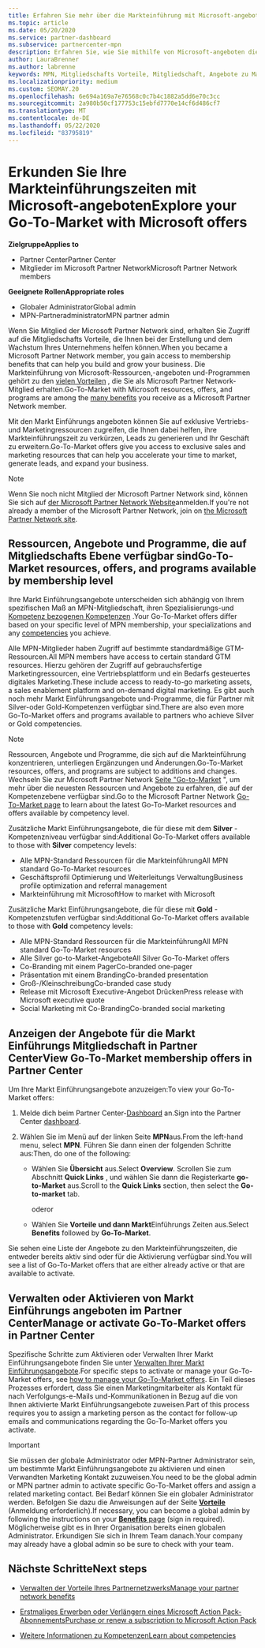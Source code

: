 ```yaml
---
title: Erfahren Sie mehr über die Markteinführung mit Microsoft-angeboten
ms.topic: article
ms.date: 05/20/2020
ms.service: partner-dashboard
ms.subservice: partnercenter-mpn
description: Erfahren Sie, wie Sie mithilfe von Microsoft-angeboten die Markteinführungszeit beschleunigen, Leads generieren und Ihr Unternehmen erweitern können.
author: LauraBrenner
ms.author: labrenne
keywords: MPN, Mitgliedschafts Vorteile, Mitgliedschaft, Angebote zu Markteinführungszeiten, Markteinführung mit Microsoft, zu Markt, Goldmitgliedschaft, Silver-Mitgliedschaft
ms.localizationpriority: medium
ms.custom: SEOMAY.20
ms.openlocfilehash: 6e694a169a7e76568c0c7b4c1882a5dd6e70c3cc
ms.sourcegitcommit: 2a980b50cf177753c15ebfd7770e14cf6d486cf7
ms.translationtype: MT
ms.contentlocale: de-DE
ms.lasthandoff: 05/22/2020
ms.locfileid: "83795819"
---
```

# <a name="explore-your-go-to-market-with-microsoft-offers"></a><span data-ttu-id="69bd6-104">Erkunden Sie Ihre Markteinführungszeiten mit Microsoft-angeboten</span><span class="sxs-lookup"><span data-stu-id="69bd6-104">Explore your Go-To-Market with Microsoft offers</span></span>

<span data-ttu-id="69bd6-105">**Zielgruppe**</span><span class="sxs-lookup"><span data-stu-id="69bd6-105">**Applies to**</span></span>

- <span data-ttu-id="69bd6-106">Partner Center</span><span class="sxs-lookup"><span data-stu-id="69bd6-106">Partner Center</span></span>
- <span data-ttu-id="69bd6-107">Mitglieder im Microsoft Partner Network</span><span class="sxs-lookup"><span data-stu-id="69bd6-107">Microsoft Partner Network members</span></span>

<span data-ttu-id="69bd6-108">**Geeignete Rollen**</span><span class="sxs-lookup"><span data-stu-id="69bd6-108">**Appropriate roles**</span></span>

- <span data-ttu-id="69bd6-109">Globaler Administrator</span><span class="sxs-lookup"><span data-stu-id="69bd6-109">Global admin</span></span>
- <span data-ttu-id="69bd6-110">MPN-Partneradministrator</span><span class="sxs-lookup"><span data-stu-id="69bd6-110">MPN partner admin</span></span>

<span data-ttu-id="69bd6-111">Wenn Sie Mitglied der Microsoft Partner Network sind, erhalten Sie Zugriff auf die Mitgliedschafts Vorteile, die Ihnen bei der Erstellung und dem Wachstum Ihres Unternehmens helfen können.</span><span class="sxs-lookup"><span data-stu-id="69bd6-111">When you became a Microsoft Partner Network member, you gain access to membership benefits that can help you build and grow your business.</span></span> <span data-ttu-id="69bd6-112">Die Markteinführung von Microsoft-Ressourcen,-angeboten und-Programmen gehört zu den [vielen Vorteilen](https://partner.microsoft.com/manage-your-partner-network-benefits) , die Sie als Microsoft Partner Network-Mitglied erhalten.</span><span class="sxs-lookup"><span data-stu-id="69bd6-112">Go-To-Market with Microsoft resources, offers, and programs are among the [many benefits](https://partner.microsoft.com/manage-your-partner-network-benefits) you receive as a Microsoft Partner Network member.</span></span>

<span data-ttu-id="69bd6-113">Mit den Markt Einführungs angeboten können Sie auf exklusive Vertriebs-und Marketingressourcen zugreifen, die Ihnen dabei helfen, ihre Markteinführungszeit zu verkürzen, Leads zu generieren und Ihr Geschäft zu erweitern.</span><span class="sxs-lookup"><span data-stu-id="69bd6-113">Go-To-Market offers give you access to exclusive sales and marketing resources that can help you accelerate your time to market, generate leads, and expand your business.</span></span>

>[!NOTE]
><span data-ttu-id="69bd6-114">Wenn Sie noch nicht Mitglied der Microsoft Partner Network sind, können Sie sich auf [der Microsoft Partner Network Website](https://partner.microsoft.com/membership)anmelden.</span><span class="sxs-lookup"><span data-stu-id="69bd6-114">If you're not already a member of the Microsoft Partner Network, join on [the Microsoft Partner Network site](https://partner.microsoft.com/membership).</span></span>

## <a name="go-to-market-resources-offers-and-programs-available-by-membership-level"></a><span data-ttu-id="69bd6-115">Ressourcen, Angebote und Programme, die auf Mitgliedschafts Ebene verfügbar sind</span><span class="sxs-lookup"><span data-stu-id="69bd6-115">Go-To-Market resources, offers, and programs available by membership level</span></span>

<span data-ttu-id="69bd6-116">Ihre Markt Einführungsangebote unterscheiden sich abhängig von Ihrem spezifischen Maß an MPN-Mitgliedschaft, ihren Spezialisierungs-und [Kompetenz bezogenen Kompetenzen](learn-about-competencies.md) .</span><span class="sxs-lookup"><span data-stu-id="69bd6-116">Your Go-To-Market offers differ based on your specific level of MPN membership, your specializations and any [competencies](learn-about-competencies.md) you achieve.</span></span>

<span data-ttu-id="69bd6-117">Alle MPN-Mitglieder haben Zugriff auf bestimmte standardmäßige GTM-Ressourcen.</span><span class="sxs-lookup"><span data-stu-id="69bd6-117">All MPN members have access to certain standard GTM resources.</span></span> <span data-ttu-id="69bd6-118">Hierzu gehören der Zugriff auf gebrauchsfertige Marketingressourcen, eine Vertriebsplattform und ein Bedarfs gesteuertes digitales Marketing.</span><span class="sxs-lookup"><span data-stu-id="69bd6-118">These include access to ready-to-go marketing assets, a sales enablement platform and on-demand digital marketing.</span></span> <span data-ttu-id="69bd6-119">Es gibt auch noch mehr Markt Einführungsangebote und-Programme, die für Partner mit Silver-oder Gold-Kompetenzen verfügbar sind.</span><span class="sxs-lookup"><span data-stu-id="69bd6-119">There are also even more Go-To-Market offers and programs available to partners who achieve Silver or Gold competencies.</span></span>

>[!NOTE]
><span data-ttu-id="69bd6-120">Ressourcen, Angebote und Programme, die sich auf die Markteinführung konzentrieren, unterliegen Ergänzungen und Änderungen.</span><span class="sxs-lookup"><span data-stu-id="69bd6-120">Go-To-Market resources, offers, and programs are subject to additions and changes.</span></span> <span data-ttu-id="69bd6-121">Wechseln Sie zur Microsoft Partner Network [Seite "Go-to-Market](https://partner.microsoft.com/membership/go-to-market) ", um mehr über die neuesten Ressourcen und Angebote zu erfahren, die auf der Kompetenzebene verfügbar sind.</span><span class="sxs-lookup"><span data-stu-id="69bd6-121">Go to the Microsoft Partner Network [Go-To-Market page](https://partner.microsoft.com/membership/go-to-market) to learn about the latest Go-To-Market resources and offers available by competency level.</span></span>

<span data-ttu-id="69bd6-122">Zusätzliche Markt Einführungsangebote, die für diese mit dem **Silver** -Kompetenzniveau verfügbar sind:</span><span class="sxs-lookup"><span data-stu-id="69bd6-122">Additional Go-To-Market offers available to those with **Silver** competency levels:</span></span>

- <span data-ttu-id="69bd6-123">Alle MPN-Standard Ressourcen für die Markteinführung</span><span class="sxs-lookup"><span data-stu-id="69bd6-123">All MPN standard Go-To-Market resources</span></span>
- <span data-ttu-id="69bd6-124">Geschäftsprofil Optimierung und Weiterleitungs Verwaltung</span><span class="sxs-lookup"><span data-stu-id="69bd6-124">Business profile optimization and referral management</span></span>
- <span data-ttu-id="69bd6-125">Markteinführung mit Microsoft</span><span class="sxs-lookup"><span data-stu-id="69bd6-125">How to market with Microsoft</span></span>

<span data-ttu-id="69bd6-126">Zusätzliche Markt Einführungsangebote, die für diese mit **Gold** -Kompetenzstufen verfügbar sind:</span><span class="sxs-lookup"><span data-stu-id="69bd6-126">Additional Go-To-Market offers available to those with **Gold** competency levels:</span></span>

- <span data-ttu-id="69bd6-127">Alle MPN-Standard Ressourcen für die Markteinführung</span><span class="sxs-lookup"><span data-stu-id="69bd6-127">All MPN standard Go-To-Market resources</span></span>
- <span data-ttu-id="69bd6-128">Alle Silver go-to-Market-Angebote</span><span class="sxs-lookup"><span data-stu-id="69bd6-128">All Silver Go-To-Market offers</span></span>
- <span data-ttu-id="69bd6-129">Co-Branding mit einem Pager</span><span class="sxs-lookup"><span data-stu-id="69bd6-129">Co-branded one-pager</span></span>
- <span data-ttu-id="69bd6-130">Präsentation mit einem Branding</span><span class="sxs-lookup"><span data-stu-id="69bd6-130">Co-branded presentation</span></span>
- <span data-ttu-id="69bd6-131">Groß-/Kleinschreibung</span><span class="sxs-lookup"><span data-stu-id="69bd6-131">Co-branded case study</span></span>
- <span data-ttu-id="69bd6-132">Release mit Microsoft Executive-Angebot Drücken</span><span class="sxs-lookup"><span data-stu-id="69bd6-132">Press release with Microsoft executive quote</span></span>
- <span data-ttu-id="69bd6-133">Social Marketing mit Co-Branding</span><span class="sxs-lookup"><span data-stu-id="69bd6-133">Co-branded social marketing</span></span>

## <a name="view-go-to-market-membership-offers-in-partner-center"></a><span data-ttu-id="69bd6-134">Anzeigen der Angebote für die Markt Einführungs Mitgliedschaft in Partner Center</span><span class="sxs-lookup"><span data-stu-id="69bd6-134">View Go-To-Market membership offers in Partner Center</span></span>

<span data-ttu-id="69bd6-135">Um Ihre Markt Einführungsangebote anzuzeigen:</span><span class="sxs-lookup"><span data-stu-id="69bd6-135">To view your Go-To-Market offers:</span></span>

1. <span data-ttu-id="69bd6-136">Melde dich beim Partner Center-[Dashboard]( https://docs.microsoft.com/partner-center/) an.</span><span class="sxs-lookup"><span data-stu-id="69bd6-136">Sign into the Partner Center [dashboard]( https://docs.microsoft.com/partner-center/).</span></span>

2. <span data-ttu-id="69bd6-137">Wählen Sie im Menü auf der linken Seite **MPN**aus.</span><span class="sxs-lookup"><span data-stu-id="69bd6-137">From the left-hand menu, select **MPN**.</span></span> <span data-ttu-id="69bd6-138">Führen Sie dann einen der folgenden Schritte aus:</span><span class="sxs-lookup"><span data-stu-id="69bd6-138">Then, do one of the following:</span></span>

    - <span data-ttu-id="69bd6-139">Wählen Sie **Übersicht** aus.</span><span class="sxs-lookup"><span data-stu-id="69bd6-139">Select **Overview**.</span></span> <span data-ttu-id="69bd6-140">Scrollen Sie zum Abschnitt **Quick Links** , und wählen Sie dann die Registerkarte **go-to-Market** aus.</span><span class="sxs-lookup"><span data-stu-id="69bd6-140">Scroll to the **Quick Links** section, then select the **Go-to-market** tab.</span></span>

      <span data-ttu-id="69bd6-141">oder</span><span class="sxs-lookup"><span data-stu-id="69bd6-141">or</span></span>

    - <span data-ttu-id="69bd6-142">Wählen Sie **Vorteile** **und dann Markt**Einführungs Zeiten aus.</span><span class="sxs-lookup"><span data-stu-id="69bd6-142">Select **Benefits** followed by **Go-To-Market**.</span></span>

<span data-ttu-id="69bd6-143">Sie sehen eine Liste der Angebote zu den Markteinführungszeiten, die entweder bereits aktiv sind oder für die Aktivierung verfügbar sind.</span><span class="sxs-lookup"><span data-stu-id="69bd6-143">You will see a list of Go-To-Market offers that are either already active or that are available to activate.</span></span>

## <a name="manage-or-activate-go-to-market-offers-in-partner-center"></a><span data-ttu-id="69bd6-144">Verwalten oder Aktivieren von Markt Einführungs angeboten im Partner Center</span><span class="sxs-lookup"><span data-stu-id="69bd6-144">Manage or activate Go-To-Market offers in Partner Center</span></span>

<span data-ttu-id="69bd6-145">Spezifische Schritte zum Aktivieren oder Verwalten Ihrer Markt Einführungsangebote finden Sie unter [Verwalten Ihrer Markt Einführungsangebote](manage-your-partner-network-benefits.md#manage-go-to-market-offers).</span><span class="sxs-lookup"><span data-stu-id="69bd6-145">For specific steps to activate or manage your Go-To-Market offers, see [how to manage your Go-To-Market offers](manage-your-partner-network-benefits.md#manage-go-to-market-offers).</span></span> <span data-ttu-id="69bd6-146">Ein Teil dieses Prozesses erfordert, dass Sie einen Marketingmitarbeiter als Kontakt für nach Verfolgungs-e-Mails und-Kommunikationen in Bezug auf die von Ihnen aktivierte Markt Einführungsangebote zuweisen.</span><span class="sxs-lookup"><span data-stu-id="69bd6-146">Part of this process requires you to assign a marketing person as the contact for follow-up emails and communications regarding the Go-To-Market offers you activate.</span></span>

>[!IMPORTANT]
><span data-ttu-id="69bd6-147">Sie müssen der globale Administrator oder MPN-Partner Administrator sein, um bestimmte Markt Einführungsangebote zu aktivieren und einen Verwandten Marketing Kontakt zuzuweisen.</span><span class="sxs-lookup"><span data-stu-id="69bd6-147">You need to be the global admin or MPN partner admin to activate specific Go-To-Market offers and assign a related marketing contact.</span></span> <span data-ttu-id="69bd6-148">Bei Bedarf können Sie ein globaler Administrator werden. Befolgen Sie dazu die Anweisungen auf der Seite [**Vorteile**](https://partnercenter.microsoft.com/pcv/partnership/benefits) (Anmeldung erforderlich).</span><span class="sxs-lookup"><span data-stu-id="69bd6-148">If necessary, you can become a global admin by following the instructions on your [**Benefits** page](https://partnercenter.microsoft.com/pcv/partnership/benefits) (sign in required).</span></span> <span data-ttu-id="69bd6-149">Möglicherweise gibt es in Ihrer Organisation bereits einen globalen Administrator. Erkundigen Sie sich in Ihrem Team danach.</span><span class="sxs-lookup"><span data-stu-id="69bd6-149">Your company may already have a global admin so be sure to check with your team.</span></span>

## <a name="next-steps"></a><span data-ttu-id="69bd6-150">Nächste Schritte</span><span class="sxs-lookup"><span data-stu-id="69bd6-150">Next steps</span></span>

- [<span data-ttu-id="69bd6-151">Verwalten der Vorteile Ihres Partnernetzwerks</span><span class="sxs-lookup"><span data-stu-id="69bd6-151">Manage your partner network benefits</span></span>](manage-your-partner-network-benefits.md)

- [<span data-ttu-id="69bd6-152">Erstmaliges Erwerben oder Verlängern eines Microsoft Action Pack-Abonnements</span><span class="sxs-lookup"><span data-stu-id="69bd6-152">Purchase or renew a subscription to Microsoft Action Pack</span></span>](mpn-get-action-pack.md)

- [<span data-ttu-id="69bd6-153">Weitere Informationen zu Kompetenzen</span><span class="sxs-lookup"><span data-stu-id="69bd6-153">Learn about competencies</span></span>](learn-about-competencies.md)
